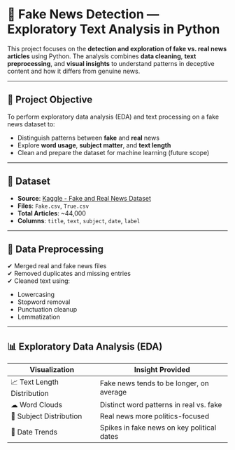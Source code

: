 # 📰 Fake News Detection — Exploratory Text Analysis in Python

This project focuses on the **detection and exploration of fake vs. real news articles** using Python. The analysis combines **data cleaning**, **text preprocessing**, and **visual insights** to understand patterns in deceptive content and how it differs from genuine news.

---

## 🎯 Project Objective

To perform exploratory data analysis (EDA) and text processing on a fake news dataset to:

- Distinguish patterns between **fake** and **real** news
- Explore **word usage**, **subject matter**, and **text length**
- Clean and prepare the dataset for machine learning (future scope)

---

## 📁 Dataset

- **Source**: [Kaggle - Fake and Real News Dataset](https://www.kaggle.com/datasets/clmentbisaillon/fake-and-real-news-dataset)
- **Files**: `Fake.csv`, `True.csv`
- **Total Articles**: ~44,000  
- **Columns**: `title`, `text`, `subject`, `date`, `label`

---

## 🔧 Data Preprocessing

✔ Merged real and fake news files  
✔ Removed duplicates and missing entries  
✔ Cleaned text using:
  - Lowercasing  
  - Stopword removal  
  - Punctuation cleanup  
  - Lemmatization  

---

## 📊 Exploratory Data Analysis (EDA)

| Visualization           | Insight Provided                         |
|-------------------------|-------------------------------------------|
| 📈 Text Length Distribution | Fake news tends to be longer, on average |
| ☁ Word Clouds             | Distinct word patterns in real vs. fake  |
| 🧠 Subject Distribution    | Real news more politics-focused          |
| 📆 Date Trends            | Spikes in fake news on key political dates|

